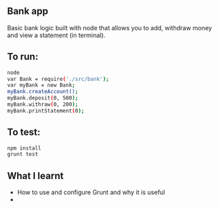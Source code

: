 ## Bank app

Basic bank logic built with node that allows you to add, withdraw money and view a statement (in terminal).

## To run:

```bash
node
var Bank = require('./src/bank');
var myBank = new Bank;
myBank.createAccount();
myBank.deposit(0, 500);
myBank.withraw(0, 200);
myBank.printStatement(0);
```
## To test:

```bash
npm install
grunt test
```

## What I learnt

- How to use and configure Grunt and why it is useful
- 

